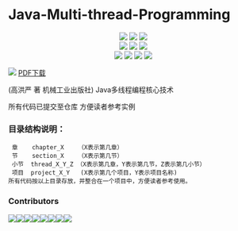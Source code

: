 # Java-Multi-thread-Programming

<p align='center'>
<a href="https://github.com/loveincode/java-multi-thread-programming"><img src="https://img.shields.io/github/stars/loveincode/java-multi-thread-programming.svg?style=social&label=Stars"></a>
<a href="https://github.com/loveincode/java-multi-thread-programming"><img src="https://img.shields.io/github/forks/loveincode/java-multi-thread-programming.svg?style=social&label=Forks"></a>
<a href="https://github.com/loveincode/java-multi-thread-programming"><img src="https://img.shields.io/github/issues/loveincode/java-multi-thread-programmin.svg?style=social&label=Issues"></a>
<br/>
<img src="https://img.shields.io/badge/platform-Java-ff69b4.svg">
<img src="https://img.shields.io/badge/language-Python-orange.svg">
<a href="https://loveincode.cnblogs.com/"><img src="https://img.shields.io/badge/Blog-loveincode-80d4f9.svg?style=flat"></a>
<br/>
<img src="https://img.shields.io/badge/build-passing-brightgreen.svg">
<a href="https://github.com/996icu/996.ICU/blob/master/LICENSE"><img src="https://img.shields.io/badge/license-Anti%20996-blue.svg"></a>
<a href="https://996.icu/#/zh_CN"><img src="https://img.shields.io/badge/link-996.icu-red.svg"></a>
<a href="http://makeapullrequest.com"><img src="https://badgen.net/badge/PRs/welcome/green"></a>
</p>

![](https://raw.githubusercontent.com/loveincode/Java-Multi-thread-Programming/master/src/main/resources/Java%E5%A4%9A%E7%BA%BF%E7%A8%8B%E7%BC%96%E7%A8%8B%E6%A0%B8%E5%BF%83%E6%8A%80%E6%9C%AF.jpg)
[PDF下载](https://github.com/loveincode/Java-Multi-thread-Programming/raw/master/src/main/resources/Java%E5%A4%9A%E7%BA%BF%E7%A8%8B%E7%BC%96%E7%A8%8B%E6%A0%B8%E5%BF%83%E6%8A%80%E6%9C%AF.pdf) 

(高洪严 著 机械工业出版社)
Java多线程编程核心技术 

所有代码已提交至仓库 方便读者参考实例

### 目录结构说明：
     章    chapter_X    （X表示第几章）
     节    section_X    （X表示第几节）
     小节  thread_X_Y_Z （X表示第几章，Y表示第几节，Z表示第几小节）  
     项目  project_X_Y   (X表示第几个项目，Y表示项目名称)
    所有代码按以上目录存放，并整合在一个项目中，方便读者参考使用。

### Contributors
[![](https://sourcerer.io/fame/loveincode/loveincode/java-multi-thread-programming/images/0)](https://sourcerer.io/fame/loveincode/loveincode/java-multi-thread-programming/links/0)[![](https://sourcerer.io/fame/loveincode/loveincode/java-multi-thread-programming/images/1)](https://sourcerer.io/fame/loveincode/loveincode/java-multi-thread-programming/links/1)[![](https://sourcerer.io/fame/loveincode/loveincode/java-multi-thread-programming/images/2)](https://sourcerer.io/fame/loveincode/loveincode/java-multi-thread-programming/links/2)[![](https://sourcerer.io/fame/loveincode/loveincode/java-multi-thread-programming/images/3)](https://sourcerer.io/fame/loveincode/loveincode/java-multi-thread-programming/links/3)[![](https://sourcerer.io/fame/loveincode/loveincode/java-multi-thread-programming/images/4)](https://sourcerer.io/fame/loveincode/loveincode/java-multi-thread-programming/links/4)[![](https://sourcerer.io/fame/loveincode/loveincode/java-multi-thread-programming/images/5)](https://sourcerer.io/fame/loveincode/loveincode/java-multi-thread-programming/links/5)[![](https://sourcerer.io/fame/loveincode/loveincode/java-multi-thread-programming/images/6)](https://sourcerer.io/fame/loveincode/loveincode/java-multi-thread-programming/links/6)[![](https://sourcerer.io/fame/loveincode/loveincode/java-multi-thread-programming/images/7)](https://sourcerer.io/fame/loveincode/loveincode/java-multi-thread-programming/links/7)
